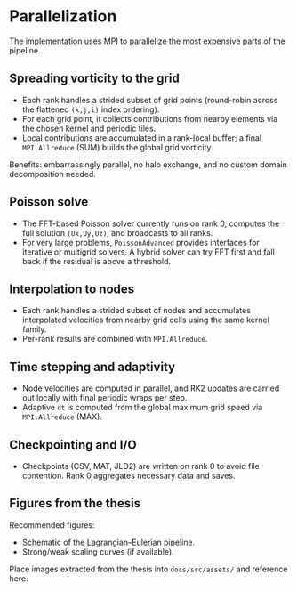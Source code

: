 # Parallelization

The implementation uses MPI to parallelize the most expensive parts of the pipeline.

## Spreading vorticity to the grid

- Each rank handles a strided subset of grid points (round-robin across the flattened `(k,j,i)` index ordering).
- For each grid point, it collects contributions from nearby elements via the chosen kernel and periodic tiles.
- Local contributions are accumulated in a rank-local buffer; a final `MPI.Allreduce` (SUM) builds the global grid vorticity.

Benefits: embarrassingly parallel, no halo exchange, and no custom domain decomposition needed.

## Poisson solve

- The FFT-based Poisson solver currently runs on rank 0, computes the full solution `(Ux,Uy,Uz)`, and broadcasts to all ranks.
- For very large problems, `PoissonAdvanced` provides interfaces for iterative or multigrid solvers. A hybrid solver can try FFT first and fall back if the residual is above a threshold.

## Interpolation to nodes

- Each rank handles a strided subset of nodes and accumulates interpolated velocities from nearby grid cells using the same kernel family.
- Per-rank results are combined with `MPI.Allreduce`.

## Time stepping and adaptivity

- Node velocities are computed in parallel, and RK2 updates are carried out locally with final periodic wraps per step.
- Adaptive `dt` is computed from the global maximum grid speed via `MPI.Allreduce` (MAX).

## Checkpointing and I/O

- Checkpoints (CSV, MAT, JLD2) are written on rank 0 to avoid file contention. Rank 0 aggregates necessary data and saves.

## Figures from the thesis

Recommended figures:

- Schematic of the Lagrangian–Eulerian pipeline.
- Strong/weak scaling curves (if available).

Place images extracted from the thesis into `docs/src/assets/` and reference here.

